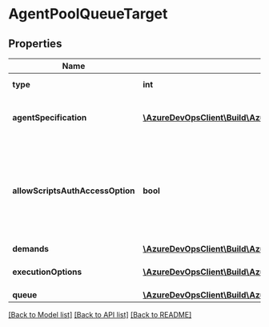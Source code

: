 # AgentPoolQueueTarget

## Properties
Name | Type | Description | Notes
------------ | ------------- | ------------- | -------------
**type** | **int** | The type of the target. | [optional] 
**agentSpecification** | [**\AzureDevOpsClient\Build\AzureDevOpsClient\Build\Model\AgentSpecification**](AgentSpecification.md) | Agent specification of the target. | [optional] 
**allowScriptsAuthAccessOption** | **bool** | Enables scripts and other processes launched while executing phase to access the OAuth token | [optional] 
**demands** | [**\AzureDevOpsClient\Build\AzureDevOpsClient\Build\Model\Demand[]**](Demand.md) |  | [optional] 
**executionOptions** | [**\AzureDevOpsClient\Build\AzureDevOpsClient\Build\Model\AgentTargetExecutionOptions**](AgentTargetExecutionOptions.md) | The execution options. | [optional] 
**queue** | [**\AzureDevOpsClient\Build\AzureDevOpsClient\Build\Model\AgentPoolQueue**](AgentPoolQueue.md) | The queue. | [optional] 

[[Back to Model list]](../README.md#documentation-for-models) [[Back to API list]](../README.md#documentation-for-api-endpoints) [[Back to README]](../README.md)


